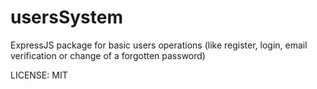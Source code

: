 # usersSystem
ExpressJS package for basic users operations (like register, login, email verification or change of a forgotten password)

LICENSE: MIT